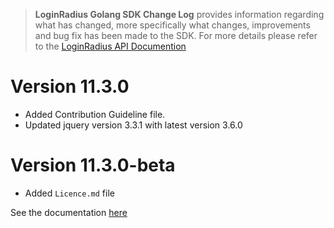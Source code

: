 
> **LoginRadius  Golang  SDK Change Log** provides information regarding what has changed, more specifically what changes, improvements and bug fix has been made to the SDK. For more details please refer to the [LoginRadius API Documention](https://www.loginradius.com/docs/libraries/sdk-libraries/golang-library/)

# Version 11.3.0
- Added Contribution Guideline file.
- Updated jquery version 3.3.1 with latest version 3.6.0

# Version 11.3.0-beta
- Added ``Licence.md`` file



See the documentation [here](https://www.loginradius.com/docs/libraries/sdk-libraries/golang-library/)
